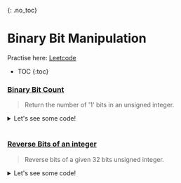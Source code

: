{: .no_toc}
# Binary Bit Manipulation
Practise here: [Leetcode](https://leetcode.com/list?selectedList=90xf0762)

- TOC
{:toc}
  
### [Binary Bit Count](https://leetcode.com/problems/number-of-1-bits/)

> Return the number of '1' bits in an unsigned integer. 

<details><summary markdown="span">Let's see some code!</summary>

```python
class Solution:
    def hammingWeight(self, num: int) -> int:
        count = 0
        while num:
            if num & 1:
                count+=1
            num = num >> 1
        return count
```

</details>
<BR>


### [Reverse Bits of an integer](https://leetcode.com/problems/reverse-bits/)

> Reverse bits of a given 32 bits unsigned integer.

<details><summary markdown="span">Let's see some code!</summary>

```python
class Solution:
    def reverseBits(self, n):
        res = 0
        pow = 31

        while n:
            tmp = (n&1) << pow
            res += tmp

            n = n >> 1
            pow -=1

        return res
```

</details>
<BR>
